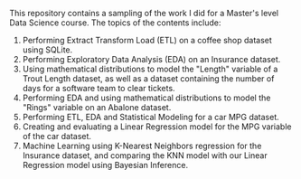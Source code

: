 This repository contains a sampling of the work I did for a Master's level Data Science course. The topics of the contents include:

1. Performing Extract Transform Load (ETL) on a coffee shop dataset using SQLite.
2. Performing Exploratory Data Analysis (EDA) on an Insurance dataset.
3. Using mathematical distributions to model the "Length" variable of a Trout Length dataset, as well as a dataset containing the number of days for a software team to clear tickets.
4. Performing EDA and using mathematical distributions to model the "Rings" variable on an Abalone dataset.
5. Performing ETL, EDA and Statistical Modeling for a car MPG dataset.
6. Creating and evaluating a Linear Regression model for the MPG variable of the car dataset.
7. Machine Learning using K-Nearest Neighbors regression for the Insurance dataset, and comparing the KNN model with our Linear Regression model using Bayesian Inference.
